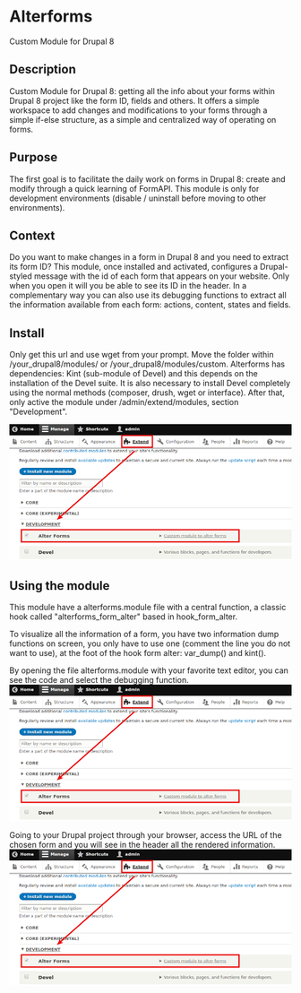 # Alterforms
Custom Module for Drupal 8

## Description
Custom Module for Drupal 8: getting all the info about your forms within Drupal 8 project like the form ID, fields and others.
It offers a simple workspace to add changes and modifications to your forms through a simple if-else structure, as a simple and centralized way of operating on forms.


## Purpose
The first goal is to facilitate the daily work on forms in Drupal 8: create and modify through a quick learning of FormAPI.
This module is only for development environments (disable / uninstall before moving to other environments).

## Context
Do you want to make changes in a form in Drupal 8 and you need to extract its form ID? This module, once installed and activated, configures a Drupal-styled message with the id of each form that appears on your website. Only when you open it will you be able to see its ID in the header.
In a complementary way you can also use its debugging functions to extract all the information available from each form: actions, content, states and fields.

## Install
Only get this url and use wget from your prompt. Move the folder within /your_drupal8/modules/ or /your_drupal8/modules/custom. 
Alterforms has dependencies: Kint (sub-module of Devel) and this depends on the installation of the Devel suite. It is also necessary to install Devel completely using the normal methods (composer, drush, wget or interface).
After that, only active the module under /admin/extend/modules, section "Development".

![Alterforms Drupal 8](https://github.com/davidjguru/alterforms/blob/master/images/alterforms_drupal_8_module_install.png)

## Using the module
This module have a alterforms.module file with a central function, a classic hook called "alterforms_form_alter" based in hook_form_alter. 

To visualize all the information of a form, you have two information dump functions on screen, you only have to use one (comment the line you do not want to use), at the foot of the hook form alter: var_dump() and kint().

By opening the file alterforms.module with your favorite text editor, you can see the code and select the debugging function.
![Funcions Alterforms](https://github.com/davidjguru/alterforms/blob/master/images/alterforms_drupal_8_module_install.png)

Going to your Drupal project through your browser, access the URL of the chosen form and you will see in the header all the rendered information.
![Info Alterforms](https://github.com/davidjguru/alterforms/blob/master/images/alterforms_drupal_8_module_install.png)


